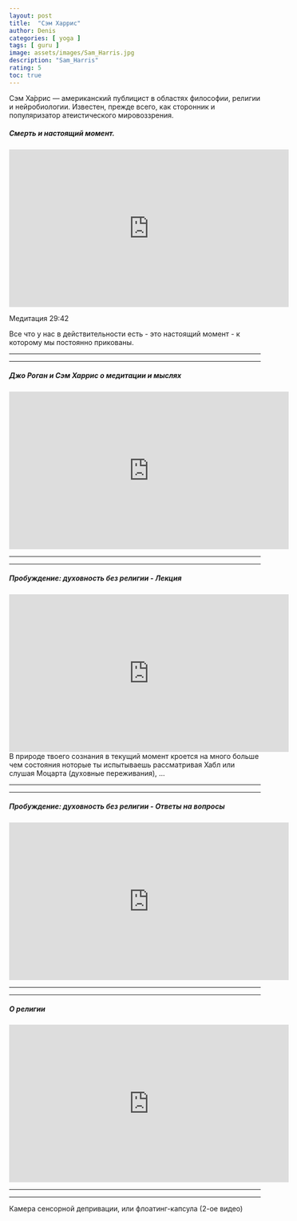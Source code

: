 ```yaml
---
layout: post
title:  "Сэм Харрис"
author: Denis
categories: [ yoga ]
tags: [ guru ]
image: assets/images/Sam_Harris.jpg
description: "Sam_Harris"
rating: 5
toc: true
---
```


Сэм Ха́ррис — американский публицист в областях философии, религии и нейробиологии. Известен, прежде всего, как сторонник и популяризатор атеистического мировоззрения.



##### Смерть и настоящий момент.
<iframe width="560" height="315" src="https://www.youtube.com/embed/iZXw3eGRpR4" frameborder="0" allow="accelerometer; autoplay; encrypted-media; gyroscope; picture-in-picture" allowfullscreen></iframe>

Медитация 29:42

Все что у нас в действительности есть - это настоящий момент - к которому мы постоянно прикованы.

***
***
##### Джо Роган и Сэм Харрис о медитации и мыслях
<iframe width="560" height="315" src="https://www.youtube.com/embed/g6f5RkziQwM" frameborder="0" allow="accelerometer; autoplay; encrypted-media; gyroscope; picture-in-picture" allowfullscreen></iframe>

***
***
##### Пробуждение: духовность без религии - Лекция
<iframe width="560" height="315" src="https://www.youtube.com/embed/EkAnn9cma6g" frameborder="0" allow="accelerometer; autoplay; encrypted-media; gyroscope; picture-in-picture" allowfullscreen></iframe>
В природе твоего сознания в текущий момент кроется на много больше чем состояния ноторые ты испытываешь рассматривая Хабл или слушая Моцарта (духовные переживания), ...

***
***
##### Пробуждение: духовность без религии - Ответы на вопросы
<iframe width="560" height="315" src="https://www.youtube.com/embed/uwmGzh--4Yw" frameborder="0" allow="accelerometer; autoplay; encrypted-media; gyroscope; picture-in-picture" allowfullscreen></iframe>

***
***
##### О религии
<iframe width="560" height="315" src="https://www.youtube.com/embed/aodQZ3dw-ts" frameborder="0" allow="accelerometer; autoplay; encrypted-media; gyroscope; picture-in-picture" allowfullscreen></iframe>

***
***
Камера сенсорной депривации, или флоатинг-капсула (2-ое видео)
